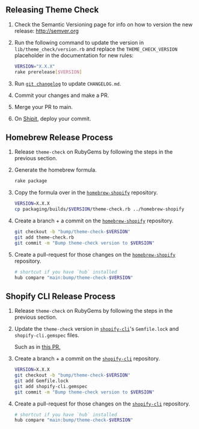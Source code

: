 ## Releasing Theme Check

1. Check the Semantic Versioning page for info on how to version the new release: http://semver.org

2. Run the following command to update the version in `lib/theme_check/version.rb` and replace the `THEME_CHECK_VERSION` placeholder in the documentation for new rules:

   ```bash
   VERSION="X.X.X"
   rake prerelease[$VERSION]
   ```

3. Run [`git changelog`](https://github.com/tj/git-extras) to update `CHANGELOG.md`.

4. Commit your changes and make a PR.

5. Merge your PR to main.

6. On [Shipit](https://shipit.shopify.io/shopify/theme-check/rubygems), deploy your commit.

## Homebrew Release Process

1. Release `theme-check` on RubyGems by following the steps in the previous section.

2. Generate the homebrew formula.

   ```bash
   rake package
   ```

3. Copy the formula over in the [`homebrew-shopify`](https://github.com/Shopify/homebrew-shopify) repository.

   ```bash
   VERSION=X.X.X
   cp packaging/builds/$VERSION/theme-check.rb ../homebrew-shopify
   ```

4. Create a branch + a commit on the [`homebrew-shopify`](https://github.com/Shopify/homebrew-shopify) repository.

   ```bash
   git checkout -b "bump/theme-check-$VERSION"
   git add theme-check.rb
   git commit -m "Bump theme-check version to $VERSION"
   ```

5. Create a pull-request for those changes on the [`homebrew-shopify`](https://github.com/Shopify/homebrew-shopify) repository.

   ```bash
   # shortcut if you have `hub` installed
   hub compare "main:bump/theme-check-$VERSION"
   ```

## Shopify CLI Release Process

1. Release `theme-check` on RubyGems by following the steps in the previous section.

2. Update the `theme-check` version in [`shopify-cli`](https://github.com/shopify/shopify-cli)'s `Gemfile.lock` and `shopify-cli.gemspec` files.

   Such as in [this PR.](https://github.com/Shopify/shopify-cli/pull/1357/files)

3. Create a branch + a commit on the [`shopify-cli`](https://github.com/Shopify/shopify-cli) repository.

   ```bash
   VERSION=X.X.X
   git checkout -b "bump/theme-check-$VERSION"
   git add Gemfile.lock
   git add shopify-cli.gemspec
   git commit -m "Bump theme-check version to $VERSION"
   ```

4. Create a pull-request for those changes on the [`shopify-cli`](https://github.com/Shopify/shopify-cli) repository.

   ```bash
   # shortcut if you have `hub` installed
   hub compare "main:bump/theme-check-$VERSION"
   ```
